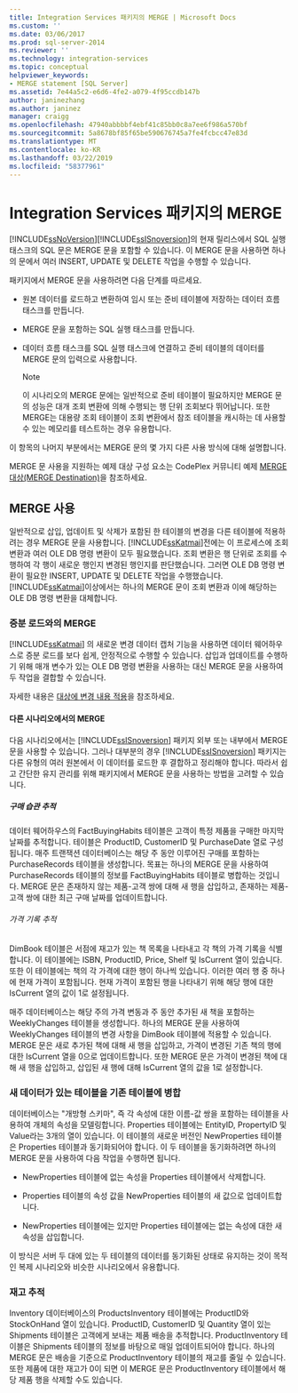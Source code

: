 ```yaml
---
title: Integration Services 패키지의 MERGE | Microsoft Docs
ms.custom: ''
ms.date: 03/06/2017
ms.prod: sql-server-2014
ms.reviewer: ''
ms.technology: integration-services
ms.topic: conceptual
helpviewer_keywords:
- MERGE statement [SQL Server]
ms.assetid: 7e44a5c2-e6d6-4fe2-a079-4f95ccdb147b
author: janinezhang
ms.author: janinez
manager: craigg
ms.openlocfilehash: 47940abbbbf4ebf41c85bb0c8a7ee6f986a570bf
ms.sourcegitcommit: 5a8678bf85f65be590676745a7fe4fcbcc47e83d
ms.translationtype: MT
ms.contentlocale: ko-KR
ms.lasthandoff: 03/22/2019
ms.locfileid: "58377961"
---
```

# <a name="merge-in-integration-services-packages"></a>Integration Services 패키지의 MERGE
  [!INCLUDE[ssNoVersion](../../includes/ssnoversion-md.md)][!INCLUDE[ssISnoversion](../../includes/ssisnoversion-md.md)]의 현재 릴리스에서 SQL 실행 태스크의 SQL 문은 MERGE 문을 포함할 수 있습니다. 이 MERGE 문을 사용하면 하나의 문에서 여러 INSERT, UPDATE 및 DELETE 작업을 수행할 수 있습니다.  
  
 패키지에서 MERGE 문을 사용하려면 다음 단계를 따르세요.  
  
-   원본 데이터를 로드하고 변환하여 임시 또는 준비 테이블에 저장하는 데이터 흐름 태스크를 만듭니다.  
  
-   MERGE 문을 포함하는 SQL 실행 태스크를 만듭니다.  
  
-   데이터 흐름 태스크를 SQL 실행 태스크에 연결하고 준비 테이블의 데이터를 MERGE 문의 입력으로 사용합니다.  
  
    > [!NOTE]  
    >  이 시나리오의 MERGE 문에는 일반적으로 준비 테이블이 필요하지만 MERGE 문의 성능은 대개 조회 변환에 의해 수행되는 행 단위 조회보다 뛰어납니다. 또한 MERGE는 대용량 조회 테이블이 조회 변환에서 참조 테이블을 캐시하는 데 사용할 수 있는 메모리를 테스트하는 경우 유용합니다.  
  
 이 항목의 나머지 부분에서는 MERGE 문의 몇 가지 다른 사용 방식에 대해 설명합니다.  
  
 MERGE 문 사용을 지원하는 예제 대상 구성 요소는 CodePlex 커뮤니티 예제 [MERGE 대상(MERGE Destination)](https://go.microsoft.com/fwlink/?LinkId=141215)을 참조하세요.  
  
## <a name="using-merge"></a>MERGE 사용  
 일반적으로 삽입, 업데이트 및 삭제가 포함된 한 테이블의 변경을 다른 테이블에 적용하려는 경우 MERGE 문을 사용합니다. [!INCLUDE[ssKatmai](../../includes/sskatmai-md.md)]전에는 이 프로세스에 조회 변환과 여러 OLE DB 명령 변환이 모두 필요했습니다. 조회 변환은 행 단위로 조회를 수행하여 각 행이 새로운 행인지 변경된 행인지를 판단했습니다. 그러면 OLE DB 명령 변환이 필요한 INSERT, UPDATE 및 DELETE 작업을 수행했습니다. [!INCLUDE[ssKatmai](../../includes/sskatmai-md.md)]이상에서는 하나의 MERGE 문이 조회 변환과 이에 해당하는 OLE DB 명령 변환을 대체합니다.  
  
### <a name="merge-with-incremental-loads"></a>증분 로드와의 MERGE  
 [!INCLUDE[ssKatmai](../../includes/sskatmai-md.md)] 의 새로운 변경 데이터 캡처 기능을 사용하면 데이터 웨어하우스로 증분 로드를 보다 쉽게, 안정적으로 수행할 수 있습니다. 삽입과 업데이트를 수행하기 위해 매개 변수가 있는 OLE DB 명령 변환을 사용하는 대신 MERGE 문을 사용하여 두 작업을 결합할 수 있습니다.  
  
 자세한 내용은 [대상에 변경 내용 적용](../change-data-capture/apply-the-changes-to-the-destination.md)을 참조하세요.  
  
#### <a name="merge-in-other-scenarios"></a>다른 시나리오에서의 MERGE  
 다음 시나리오에서는 [!INCLUDE[ssISnoversion](../../includes/ssisnoversion-md.md)] 패키지 외부 또는 내부에서 MERGE 문을 사용할 수 있습니다. 그러나 대부분의 경우 [!INCLUDE[ssISnoversion](../../includes/ssisnoversion-md.md)] 패키지는 다른 유형의 여러 원본에서 이 데이터를 로드한 후 결합하고 정리해야 합니다. 따라서 쉽고 간단한 유지 관리를 위해 패키지에서 MERGE 문을 사용하는 방법을 고려할 수 있습니다.  
  
##### <a name="track-buying-habits"></a>구매 습관 추적  
 데이터 웨어하우스의 FactBuyingHabits 테이블은 고객이 특정 제품을 구매한 마지막 날짜를 추적합니다. 테이블은 ProductID, CustomerID 및 PurchaseDate 열로 구성됩니다. 매주 트랜잭션 데이터베이스는 해당 주 동안 이루어진 구매를 포함하는 PurchaseRecords 테이블을 생성합니다. 목표는 하나의 MERGE 문을 사용하여 PurchaseRecords 테이블의 정보를 FactBuyingHabits 테이블로 병합하는 것입니다. MERGE 문은 존재하지 않는 제품-고객 쌍에 대해 새 행을 삽입하고, 존재하는 제품-고객 쌍에 대한 최근 구매 날짜를 업데이트합니다.  
  
###### <a name="track-price-history"></a>가격 기록 추적  
 DimBook 테이블은 서점에 재고가 있는 책 목록을 나타내고 각 책의 가격 기록을 식별합니다. 이 테이블에는 ISBN, ProductID, Price, Shelf 및 IsCurrent 열이 있습니다. 또한 이 테이블에는 책의 각 가격에 대한 행이 하나씩 있습니다. 이러한 여러 행 중 하나에 현재 가격이 포함됩니다. 현재 가격이 포함된 행을 나타내기 위해 해당 행에 대한 IsCurrent 열의 값이 1로 설정됩니다.  
  
 매주 데이터베이스는 해당 주의 가격 변동과 주 동안 추가된 새 책을 포함하는 WeeklyChanges 테이블을 생성합니다. 하나의 MERGE 문을 사용하여 WeeklyChanges 테이블의 변경 사항을 DimBook 테이블에 적용할 수 있습니다. MERGE 문은 새로 추가된 책에 대해 새 행을 삽입하고, 가격이 변경된 기존 책의 행에 대한 IsCurrent 열을 0으로 업데이트합니다. 또한 MERGE 문은 가격이 변경된 책에 대해 새 행을 삽입하고, 삽입된 새 행에 대해 IsCurrent 열의 값을 1로 설정합니다.  
  
### <a name="merge-a-table-with-new-data-against-the-old-table"></a>새 데이터가 있는 테이블을 기존 테이블에 병합  
 데이터베이스는 "개방형 스키마", 즉 각 속성에 대한 이름-값 쌍을 포함하는 테이블을 사용하여 개체의 속성을 모델링합니다. Properties 테이블에는 EntityID, PropertyID 및 Value라는 3개의 열이 있습니다. 이 테이블의 새로운 버전인 NewProperties 테이블은 Properties 테이블과 동기화되어야 합니다. 이 두 테이블을 동기화하려면 하나의 MERGE 문을 사용하여 다음 작업을 수행하면 됩니다.  
  
-   NewProperties 테이블에 없는 속성을 Properties 테이블에서 삭제합니다.  
  
-   Properties 테이블의 속성 값을 NewProperties 테이블의 새 값으로 업데이트합니다.  
  
-   NewProperties 테이블에는 있지만 Properties 테이블에는 없는 속성에 대한 새 속성을 삽입합니다.  
  
 이 방식은 서버 두 대에 있는 두 테이블의 데이터를 동기화된 상태로 유지하는 것이 목적인 복제 시나리오와 비슷한 시나리오에서 유용합니다.  
  
### <a name="track-inventory"></a>재고 추적  
 Inventory 데이터베이스의 ProductsInventory 테이블에는 ProductID와 StockOnHand 열이 있습니다. ProductID, CustomerID 및 Quantity 열이 있는 Shipments 테이블은 고객에게 보내는 제품 배송을 추적합니다. ProductInventory 테이블은 Shipments 테이블의 정보를 바탕으로 매일 업데이트되어야 합니다. 하나의 MERGE 문은 배송을 기준으로 ProductInventory 테이블의 재고를 줄일 수 있습니다. 또한 제품에 대한 재고가 0이 되면 이 MERGE 문은 ProductInventory 테이블에서 해당 제품 행을 삭제할 수도 있습니다.  
  
  
